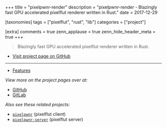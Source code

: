 +++
title = "pixelpwnr-render"
description = "pixelpwnr-render - Blazingly fast GPU accelerated pixelflut renderer written in Rust."
date = 2017-12-29

[taxonomies]
tags = ["pixelflut", "rust", "lib"]
categories = ["project"]

[extra]
comments = true
zenn_applause = true
zenn_hide_header_meta = true
+++

> Blazingly fast GPU accelerated pixelflut renderer written in Rust.

- [Visit project page on GitHub][github]

---

- [Features](https://github.com/timvisee/pixelpwnr-render/#features)

_View more on the project pages over at:_

- [GitHub][github]
- [GitLab][gitlab]

_Also see these related projects:_

- [`pixelpwnr`](@/projects/pixelpwnr.md) <span class="muted">(pixelflut client)</span>
- [`pixelpwnr-server`](@/projects/pixelpwnr-server.md) <span class="muted">(pixelflut server)</span>

[github]: https://github.com/timvisee/pixelpwnr-render
[gitlab]: https://gitlab.com/timvisee/pixelpwnr-render
